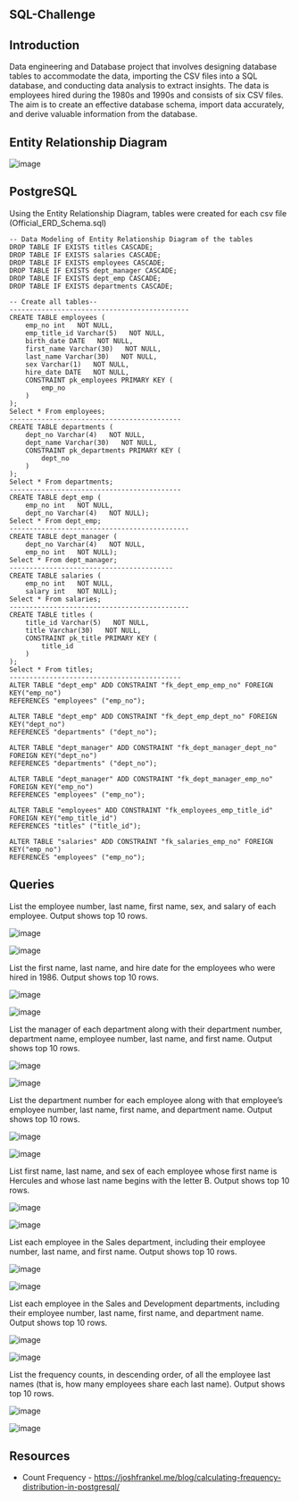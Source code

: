 ## SQL-Challenge

## Introduction

Data engineering and Database project that involves designing database tables to accommodate the data, importing the CSV files into a SQL database, and conducting data analysis to extract insights. The data is employees hired during the 1980s and 1990s and consists of six CSV files.  The aim is to create an effective database schema, import data accurately, and derive valuable information from the database. 


## Entity Relationship Diagram

![image](EmployeeSQL/ERD_schema_image.png)

## PostgreSQL
Using the Entity Relationship Diagram, tables were created for each csv file
(Official_ERD_Schema.sql) 

    -- Data Modeling of Entity Relationship Diagram of the tables
    DROP TABLE IF EXISTS titles CASCADE;
    DROP TABLE IF EXISTS salaries CASCADE;
    DROP TABLE IF EXISTS employees CASCADE;
    DROP TABLE IF EXISTS dept_manager CASCADE;
    DROP TABLE IF EXISTS dept_emp CASCADE;
    DROP TABLE IF EXISTS departments CASCADE;

    -- Create all tables--
    ---------------------------------------------
    CREATE TABLE employees (
        emp_no int   NOT NULL,
        emp_title_id Varchar(5)   NOT NULL,
        birth_date DATE   NOT NULL,
        first_name Varchar(30)   NOT NULL,
        last_name Varchar(30)   NOT NULL,
        sex Varchar(1)   NOT NULL,
        hire_date DATE   NOT NULL,
        CONSTRAINT pk_employees PRIMARY KEY (
            emp_no
        )
    );
    Select * From employees;
    -------------------------------------------
    CREATE TABLE departments (
        dept_no Varchar(4)   NOT NULL,
        dept_name Varchar(30)   NOT NULL,
        CONSTRAINT pk_departments PRIMARY KEY (
            dept_no
        )
    );
    Select * From departments;
    -------------------------------------------
    CREATE TABLE dept_emp (
        emp_no int   NOT NULL,
        dept_no Varchar(4)   NOT NULL);
    Select * From dept_emp;
    ---------------------------------------------
    CREATE TABLE dept_manager (
        dept_no Varchar(4)   NOT NULL,
        emp_no int   NOT NULL);
    Select * From dept_manager;
    -----------------------------------------
    CREATE TABLE salaries (
        emp_no int   NOT NULL,
        salary int   NOT NULL);
    Select * From salaries;
    ---------------------------------------------
    CREATE TABLE titles (
        title_id Varchar(5)   NOT NULL,
        title Varchar(30)   NOT NULL,
        CONSTRAINT pk_title PRIMARY KEY (
            title_id
        )
    );
    Select * From titles;
    -------------------------------------------
    ALTER TABLE "dept_emp" ADD CONSTRAINT "fk_dept_emp_emp_no" FOREIGN KEY("emp_no")
    REFERENCES "employees" ("emp_no");

    ALTER TABLE "dept_emp" ADD CONSTRAINT "fk_dept_emp_dept_no" FOREIGN KEY("dept_no")
    REFERENCES "departments" ("dept_no");

    ALTER TABLE "dept_manager" ADD CONSTRAINT "fk_dept_manager_dept_no" FOREIGN KEY("dept_no")
    REFERENCES "departments" ("dept_no");

    ALTER TABLE "dept_manager" ADD CONSTRAINT "fk_dept_manager_emp_no" FOREIGN KEY("emp_no")
    REFERENCES "employees" ("emp_no");

    ALTER TABLE "employees" ADD CONSTRAINT "fk_employees_emp_title_id" FOREIGN KEY("emp_title_id")
    REFERENCES "titles" ("title_id");

    ALTER TABLE "salaries" ADD CONSTRAINT "fk_salaries_emp_no" FOREIGN KEY("emp_no")
    REFERENCES "employees" ("emp_no");

## Queries
List the employee number, last name, first name, sex, and salary of each employee. Output shows top 10 rows.

![image](images/one.png)

![image](images/one_output.png)

List the first name, last name, and hire date for the employees who were hired in 1986. Output shows top 10 rows.

![image](images/two.png)

![image](images/two_output.png)

List the manager of each department along with their department number, department name, employee number, last name, and first name. Output shows top 10 rows.

![image](images/three.png)

![image](images/three_output.png)

List the department number for each employee along with that employee’s employee number, last name, first name, and department name. Output shows top 10 rows.

![image](images/four.png)

![image](images/four_output.png)

List first name, last name, and sex of each employee whose first name is Hercules and whose last name begins with the letter B. Output shows top 10 rows.

![image](images/five.png)

![image](images/five_output.png)

List each employee in the Sales department, including their employee number, last name, and first name. Output shows top 10 rows.

![image](images/six.png)

![image](images/six_output.png)

List each employee in the Sales and Development departments, including their employee number, last name, first name, and department name. Output shows top 10 rows.

![image](images/seven.png)

![image](images/seven_output.png)

List the frequency counts, in descending order, of all the employee last names (that is, how many employees share each last name). Output shows top 10 rows.

![image](images/eight.png)

![image](images/eight_output.png)

## Resources

* Count Frequency - https://joshfrankel.me/blog/calculating-frequency-distribution-in-postgresql/


